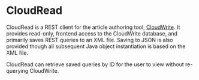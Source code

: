 # CloudRead

CloudRead is a REST client for the article authoring tool, [CloudWrite](https://github.com/jfspps/CloudWrite). It provides read-only, frontend access to the CloudWrite database, and primarily saves REST queries to an XML file. Saving to JSON is also provided though all subsequent Java object instantiation is based on the XML file.

CloudRead can retrieve saved queries by ID for the user to view without re-querying CloudWrite.